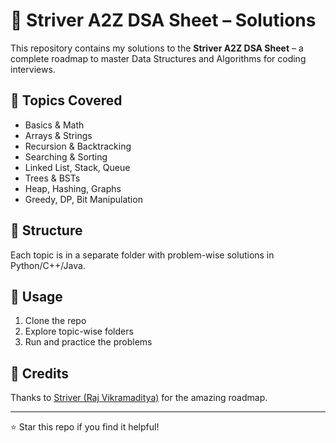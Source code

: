 # 📘 Striver A2Z DSA Sheet – Solutions

This repository contains my solutions to the **Striver A2Z DSA Sheet** – a complete roadmap to master Data Structures and Algorithms for coding interviews.

## 📌 Topics Covered

- Basics & Math
- Arrays & Strings
- Recursion & Backtracking
- Searching & Sorting
- Linked List, Stack, Queue
- Trees & BSTs
- Heap, Hashing, Graphs
- Greedy, DP, Bit Manipulation

## 📁 Structure

Each topic is in a separate folder with problem-wise solutions in Python/C++/Java.

## 🚀 Usage

1. Clone the repo  
2. Explore topic-wise folders  
3. Run and practice the problems

## 🙏 Credits

Thanks to [Striver (Raj Vikramaditya)](https://takeuforward.org/) for the amazing roadmap.

---

⭐ Star this repo if you find it helpful!
